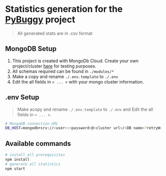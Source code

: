 # Statistics generation for the [PyBuggy](https://github.com/kalindudc/pybuggy) project

> All generated stats are in .csv format

## MongoDB Setup 

1. This project is created with MongoDb Cloud. Create your own project/cluster [here](https://www.mongodb.com/cloud) for testing purposes.
2. All schemas required can be found in `./modules/*`
3. Make a copy and rename `./.env.template` to  `./.env`
4. Edit the all fields in `< ... >` with your mongo cluster information.

## .env Setup
> Make acopy and rename `./.env.template` to  `./.env` and Edit the all fields in `< ... >`.

```sh
# MongoDB connection URL
DB_HOST=mongodb+srv://<user>:<password>@<cluster url>/<DB name>?retryWrites=true
```

## Available commands

```sh
# install all prerequisites
npm install 
# generate all statistics
npm start 
```